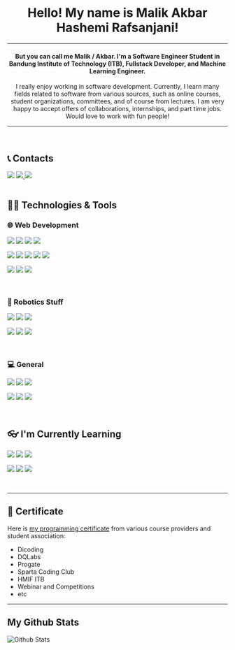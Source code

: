 <h1 align="center">Hello! My name is Malik Akbar Hashemi Rafsanjani!</h1>
<hr>
<h4 align="center">But you can call me Malik / Akbar. I'm a Software Engineer Student in Bandung Institute of Technology (ITB), Fullstack Developer, and Machine Learning Engineer.</h4>
<p align="center">I really enjoy working in software development. Currently, I learn many fields related to software from various sources, such as online courses, student organizations, committees, and of course from lectures. I am very happy to accept offers of collaborations, internships, and part time jobs. Would love to work with fun people!</p>
<hr>
<br/>

## 📞 Contacts
<a href="https://www.linkedin.com/in/malik-rafsanjani-424710204/"><img src="https://img.shields.io/badge/-malikrafsanjani-blue?style=flat-square&logo=Linkedin&logoColor=white/"></a>
<a href="https://www.instagram.com/malikakbarrafsan/"><img src="https://img.shields.io/badge/-@malikakbarrafsan-333333?style=flat-square&logo=instagram&logoColor=white/">
<a href="mailto: pro.malikakbar2357@gmail.com"><img src="https://img.shields.io/badge/-pro.malikakbar2357@gmail.com-f6f6f6?style=flat-square&logo=Gmail&logoColor=white/"></a>
<br/>
<br/>

## 👨‍💻 Technologies & Tools
### 🌐 Web Development
<p>
<img src="https://img.shields.io/badge/-Bootstrap5-333333?style=flat-square&logo=bootstrap">
<img src="https://img.shields.io/badge/-Sass-333333?style=flat-square&logo=sass">
<img src="https://img.shields.io/badge/-TypeScript-333333?style=flat-square&logo=typescript">
<img src="https://img.shields.io/badge/-PHP-333333?style=flat-square&logo=php">
</p>
<p>
<img src="https://img.shields.io/badge/-Nodejs-333333?style=flat-square&logo=Node.js">
<img src="https://img.shields.io/badge/-React-333333?style=flat-square&logo=react">
<img src="https://img.shields.io/badge/-Vue.Js-333333?style=flat-square&logo=vue.js">
<img src="https://img.shields.io/badge/-ExpressJS-333333?style=flat-square&logo=express">
<img src="https://img.shields.io/badge/-MySQL-333333?style=flat-square&logo=mysql">
</p>
<p>
<img src="https://img.shields.io/badge/-Netlify-333333?style=flat-square&logo=netlify">
<img src="https://img.shields.io/badge/-Heroku-333333?style=flat-square&logo=heroku">
<img src="https://img.shields.io/badge/-Figma-333333?style=flat-square&logo=figma">
</p>
<br/>

### 🤖 Robotics Stuff
<p>
<img src="https://img.shields.io/badge/-C-333333?style=flat-square&logo=C">
<img src="https://img.shields.io/badge/-C++-333333?style=flat-square&logo=Cplusplus">
<img src="https://img.shields.io/badge/-Shell-333333?style=flat-square&logo=gnu+bash">
</p>
<p>
<img src="https://img.shields.io/badge/-ROS-333333?style=flat-square&logo=ros">
<img src="https://img.shields.io/badge/-Ubuntu-333333?style=flat-square&logo=ubuntu">
<img src="https://img.shields.io/badge/-Gazebo-333333?style=flat-square&logo=gazebo">
</p>
<br/>

### 💻 General
<p>
<img src="https://img.shields.io/badge/-Python-333333?style=flat-square&logo=Python">
<img src="https://img.shields.io/badge/-Java-333333?style=flat-square&logo=Java">
<img src="https://img.shields.io/badge/-Haskell-333333?style=flat-square&logo=haskell"/>
</p>
<p>
<img src="https://img.shields.io/badge/-Git-333333?style=flat-square&logo=git">
<img src="https://img.shields.io/badge/-Gitlab-333333?style=flat-square&logo=gitlab">
<img src="https://img.shields.io/badge/-Github-333333?style=flat-square&logo=github">
</p>
<br/>

## 👓 I'm Currently Learning
<p>
<img src="https://img.shields.io/badge/-MongoDB-333333?style=flat-square&logo=mongodb">
<img src="https://img.shields.io/badge/-Angular-333333?style=flat-square&logo=angular&logoColor=red">
<img src="https://img.shields.io/badge/-Adobe%20XD-333333?style=flat-square&logo=adobe%20XD">
</p>
<p>
<img src="https://img.shields.io/badge/-Docker-333333?style=flat-square&logo=docker"/>
<img src="https://img.shields.io/badge/-TensorFlow-333333?style=flat-square&logo=tensorflow"/>
<img src="https://img.shields.io/badge/-Prolog-333333?style=flat-square&logo=prolog">
</p>
<br/>
<hr>

## 📜 Certificate
Here is [my programming certificate](Certificate.md) from various course providers and student association:
- Dicoding
- DQLabs
- Progate
- Sparta Coding Club
- HMIF ITB
- Webinar and Competitions
- etc
<hr>

## My Github Stats
![Github Stats](https://github-readme-stats.vercel.app/api?username=malikrafsan&count_private=true&theme=react&show_icons=true&include_all_commits=true)